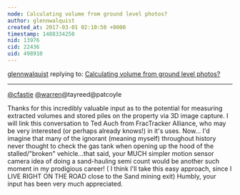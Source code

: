 ```yaml
---
node: Calculating volume from ground level photos?
author: glennwalquist
created_at: 2017-03-01 02:10:50 +0000
timestamp: 1488334250
nid: 13976
cid: 22436
uid: 498910
---
```




[glennwalquist](../profile/glennwalquist) replying to: [Calculating volume from ground level photos?](../notes/warren/02-28-2017/calculating-volume-from-ground-level-photos)

----
[@cfastie](/profile/cfastie) [@warren](/profile/warren)@tayreed@patcoyle

  Thanks for this incredibly valuable input as to the potential for measuring extracted volumes and  stored piles on the property via 3D image capture. I will link this conversation to Ted Auch from FracTracker Alliance, who may be very interested (or perhaps already knows!) in it's uses.
  Now... I'd imagine that many of the ignorant (meaning myself) throughout history never thought to check the gas tank when opening up the hood of the stalled/"broken" vehicle...that said, your MUCH simpler motion sensor camera idea of doing a sand-hauling semi count would be another such moment in my prodigious career! ( I think I'll take this easy approach, since I LIVE RIGHT ON THE ROAD close to the Sand mining exit)
  Humbly, your input has been very much appreciated.
  